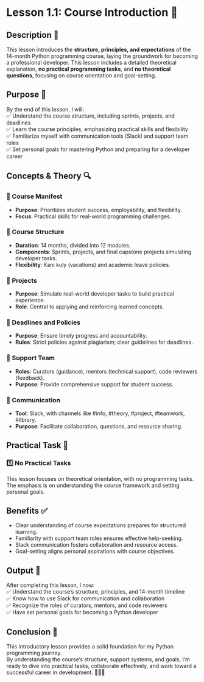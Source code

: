# Lesson 1.1: Course Introduction 🚀

## Description 📝

This lesson introduces the **structure, principles, and expectations** of the 14-month Python programming course, laying the groundwork for becoming a professional developer.
This lesson includes a detailed theoretical explanation, **no practical programming tasks**, and **no theoretical questions**, focusing on course orientation and goal-setting.

## Purpose 🎯

By the end of this lesson, I will:  
✅ Understand the course structure, including sprints, projects, and deadlines  
✅ Learn the course principles, emphasizing practical skills and flexibility  
✅ Familiarize myself with communication tools (Slack) and support team roles  
✅ Set personal goals for mastering Python and preparing for a developer career

## Concepts & Theory 🔍

### 🔹 Course Manifest

-   **Purpose**: Prioritizes student success, employability, and flexibility.
-   **Focus**: Practical skills for real-world programming challenges.

### 🔹 Course Structure

-   **Duration**: 14 months, divided into 12 modules.
-   **Components**: Sprints, projects, and final capstone projects simulating developer tasks.
-   **Flexibility**: Kani kuly (vacations) and academic leave policies.

### 🔹 Projects

-   **Purpose**: Simulate real-world developer tasks to build practical experience.
-   **Role**: Central to applying and reinforcing learned concepts.

### 🔹 Deadlines and Policies

-   **Purpose**: Ensure timely progress and accountability.
-   **Rules**: Strict policies against plagiarism; clear guidelines for deadlines.

### 🔹 Support Team

-   **Roles**: Curators (guidance), mentors (technical support), code reviewers (feedback).
-   **Purpose**: Provide comprehensive support for student success.

### 🔹 Communication

-   **Tool**: Slack, with channels like #info, #theory, #project, #teamwork, #library.
-   **Purpose**: Facilitate collaboration, questions, and resource sharing.

## Practical Task 🧪

### 1️⃣ **No Practical Tasks**

This lesson focuses on theoretical orientation, with no programming tasks. The emphasis is on understanding the course framework and setting personal goals.

## Benefits ✅

-   Clear understanding of course expectations prepares for structured learning.
-   Familiarity with support team roles ensures effective help-seeking.
-   Slack communication fosters collaboration and resource access.
-   Goal-setting aligns personal aspirations with course objectives.

## Output 📜

After completing this lesson, I now:  
✅ Understand the course’s structure, principles, and 14-month timeline  
✅ Know how to use Slack for communication and collaboration  
✅ Recognize the roles of curators, mentors, and code reviewers  
✅ Have set personal goals for becoming a Python developer

## Conclusion 🚀

This introductory lesson provides a solid foundation for my Python programming journey.  
By understanding the course’s structure, support systems, and goals, I’m ready to dive into practical tasks, collaborate effectively, and work toward a successful career in development. 🧑‍💻✨
